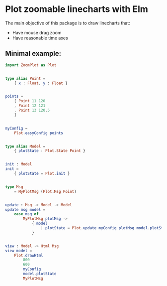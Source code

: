 # Plot zoomable linecharts with Elm

The main objective of this package is to draw linecharts that:
* Have mouse drag zoom
* Have reasonable time axes

## Minimal example:

```elm
import ZoomPlot as Plot


type alias Point =
    { x : Float, y : Float }


points =
    [ Point 11 120
    , Point 12 121
    , Point 13 120.5
    ]


myConfig =
    Plot.easyConfig points


type alias Model =
    { plotState : Plot.State Point }


init : Model
init =
    { plotState = Plot.init }


type Msg
    = MyPlotMsg (Plot.Msg Point)


update : Msg -> Model -> Model
update msg model =
    case msg of
        MyPlotMsg plotMsg ->
            { model
                | plotState = Plot.update myConfig plotMsg model.plotState
            }


view : Model -> Html Msg
view model =
    Plot.drawHtml
        800
        600
        myConfig
        model.plotState
        MyPlotMsg
```
